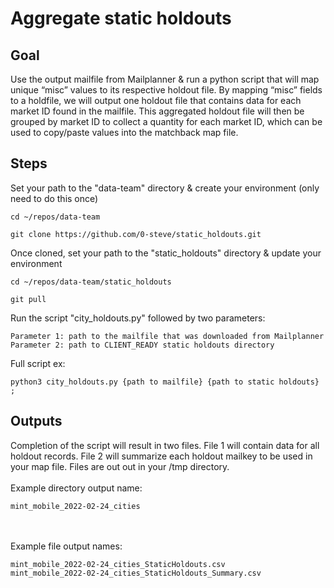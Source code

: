 # Aggregate static holdouts

## Goal 

Use the output mailfile from Mailplanner & run a python script that will map unique “misc” values to its respective holdout file. By mapping “misc” fields to a holdfile, we will output one holdout file that contains data for each market ID found in the mailfile. This aggregated holdout file will then be grouped by market ID to collect a quantity for each market ID, which can be used to copy/paste values into the matchback map file.

## Steps
Set your path to the "data-team" directory & create your environment (only need to do this once)

```
cd ~/repos/data-team 

git clone https://github.com/0-steve/static_holdouts.git
```

Once cloned, set your path to the "static_holdouts" directory & update your environment

```
cd ~/repos/data-team/static_holdouts

git pull
```

Run the script "city_holdouts.py" followed by two parameters:

```
Parameter 1: path to the mailfile that was downloaded from Mailplanner
Parameter 2: path to CLIENT_READY static holdouts directory
```
Full script ex:
```
python3 city_holdouts.py {path to mailfile} {path to static holdouts} ;
```

## Outputs

Completion of the script will result in two files. File 1 will contain data for all holdout records. File 2 will summarize each holdout mailkey to be used in your map file. Files are out out in your /tmp directory.
<br>
<br>Example directory output name:
```
mint_mobile_2022-02-24_cities
```
<br>
<br>Example file output names:

```
mint_mobile_2022-02-24_cities_StaticHoldouts.csv
mint_mobile_2022-02-24_cities_StaticHoldouts_Summary.csv
```
